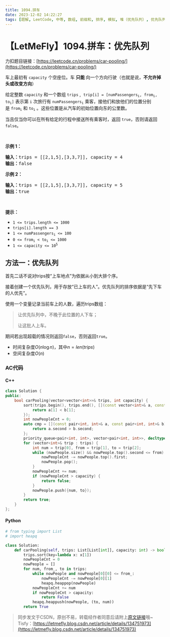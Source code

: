 ```yaml
---
title: 1094.拼车
date: 2023-12-02 14:22:27
tags: [题解, LeetCode, 中等, 数组, 前缀和, 排序, 模拟, 堆（优先队列）, 优先队列]
---
```


# 【LetMeFly】1094.拼车：优先队列

力扣题目链接：[https://leetcode.cn/problems/car-pooling/](https://leetcode.cn/problems/car-pooling/)

<p>车上最初有&nbsp;<code>capacity</code>&nbsp;个空座位。车&nbsp;<strong>只能&nbsp;</strong>向一个方向行驶（也就是说，<strong>不允许掉头或改变方向</strong>）</p>

<p>给定整数&nbsp;<code>capacity</code>&nbsp;和一个数组 <code>trips</code> , &nbsp;<code>trip[i] = [numPassengers<sub>i</sub>, from<sub>i</sub>, to<sub>i</sub>]</code>&nbsp;表示第 <code>i</code> 次旅行有&nbsp;<code>numPassengers<sub>i</sub></code>&nbsp;乘客，接他们和放他们的位置分别是&nbsp;<code>from<sub>i</sub></code>&nbsp;和&nbsp;<code>to<sub>i</sub></code>&nbsp;。这些位置是从汽车的初始位置向东的公里数。</p>

<p>当且仅当你可以在所有给定的行程中接送所有乘客时，返回&nbsp;<code>true</code>，否则请返回 <code>false</code>。</p>

<p>&nbsp;</p>

<p><strong>示例 1：</strong></p>

<pre>
<strong>输入：</strong>trips = [[2,1,5],[3,3,7]], capacity = 4
<strong>输出：</strong>false
</pre>

<p><strong>示例 2：</strong></p>

<pre>
<strong>输入：</strong>trips = [[2,1,5],[3,3,7]], capacity = 5
<strong>输出：</strong>true
</pre>

<p>&nbsp;</p>

<p><strong>提示：</strong></p>

<ul>
	<li><code>1 &lt;= trips.length &lt;= 1000</code></li>
	<li><code>trips[i].length == 3</code></li>
	<li><code>1 &lt;= numPassengers<sub>i</sub>&nbsp;&lt;= 100</code></li>
	<li><code>0 &lt;= from<sub>i</sub>&nbsp;&lt; to<sub>i</sub>&nbsp;&lt;= 1000</code></li>
	<li><code>1 &lt;= capacity &lt;= 10<sup>5</sup></code></li>
</ul>


    
## 方法一：优先队列

首先二话不说对trips按“上车地点”为依据从小到大排个序。

接着创建一个优先队列，用于存放“已上车的人”。优先队列的排序依据是“先下车的人优先”。

使用一个变量记录当前车上的人数，遍历trips数组：

> 让优先队列中，不晚于此位置的人下车；
>
> 让这批人上车。

期间若出现超载的情况则返回```false```，否则返回```true```。

+ 时间复杂度$O(n\log n)$，其中$n=len(trips)$
+ 空间复杂度$O(n)$

### AC代码

#### C++

```cpp
class Solution {
public:
    bool carPooling(vector<vector<int>>& trips, int capacity) {
        sort(trips.begin(), trips.end(), [](const vector<int>& a, const vector<int>& b) {
            return a[1] < b[1];
        });
        int nowPeopleCnt = 0;
        auto cmp = [](const pair<int, int>& a, const pair<int, int>& b) {
            return a.second > b.second;
        };
        priority_queue<pair<int, int>, vector<pair<int, int>>, decltype(cmp)> nowPeople(cmp);
        for (vector<int>& trip : trips) {
            int num = trip[0], from = trip[1], to = trip[2];
            while (nowPeople.size() && nowPeople.top().second <= from) {
                nowPeopleCnt -= nowPeople.top().first;
                nowPeople.pop();
            }
            nowPeopleCnt += num;
            if (nowPeopleCnt > capacity) {
                return false;
            }
            nowPeople.push({num, to});
        }
        return true;
    }
};
```

#### Python

```python
# from typing import List
# import heapq

class Solution:
    def carPooling(self, trips: List[List[int]], capacity: int) -> bool:
        trips.sort(key=lambda x: x[1])
        nowPeopleCnt = 0
        nowPeople = []
        for num, from_, to in trips:
            while nowPeople and nowPeople[0][0] <= from_:
                nowPeopleCnt -= nowPeople[0][1]
                heapq.heappop(nowPeople)
            nowPeopleCnt += num
            if nowPeopleCnt > capacity:
                return False
            heapq.heappush(nowPeople, (to, num))
        return True
```

> 同步发文于CSDN，原创不易，转载经作者同意后请附上[原文链接](https://blog.letmefly.xyz/2023/12/02/LeetCode%201094.%E6%8B%BC%E8%BD%A6/)哦~
> Tisfy：[https://letmefly.blog.csdn.net/article/details/134751973](https://letmefly.blog.csdn.net/article/details/134751973)
